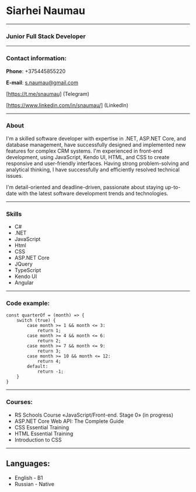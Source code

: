 # Siarhei Naumau
***
### Junior Full Stack Developer
***
### Contact information:
**Phone**: +375445855220

**E-mail**: s.naumau@gmail.com

[https://t.me/snaumau] (Telegram)

[https://www.linkedin.com/in/snaumau/] (LinkedIn)
***
### About
I'm a skilled software developer with expertise in .NET, ASP.NET Core, and database management, have successfully designed
and implemented new features for complex CRM systems.
I'm experienced in front-end development, using JavaScript, Kendo UI, HTML, and CSS to create responsive and
user-friendly interfaces.
Having strong problem-solving and analytical thinking, I have successfully and efficiently resolved technical issues.

I'm detail-oriented and deadline-driven, passionate about staying up-to-date with the latest software development trends
and technologies.
***
### Skills
* C#
* .NET
* JavaScript
* Html
* CSS
* ASP.NET Core
* JQuery
* TypeScript
* Kendo UI
* Angular
***
### Code example:
```
const quarterOf = (month) => {
    switch (true) {
        case month >= 1 && month <= 3:
            return 1;
        case month >= 4 && month <= 6:
            return 2;
        case month >= 7 && month <= 9:
            return 3;
        case month >= 10 && month <= 12:
            return 4;
        default:
            return -1;
    }
}
```
***
### Courses:
* RS Schools Course «JavaScript/Front-end. Stage 0» (in progress)
* ASP.NET Core Web API: The Complete Guide
* CSS Essential Training
* HTML Essential Training 
* Introduction to CSS
***
## Languages:
* English - B1
* Russian - Native